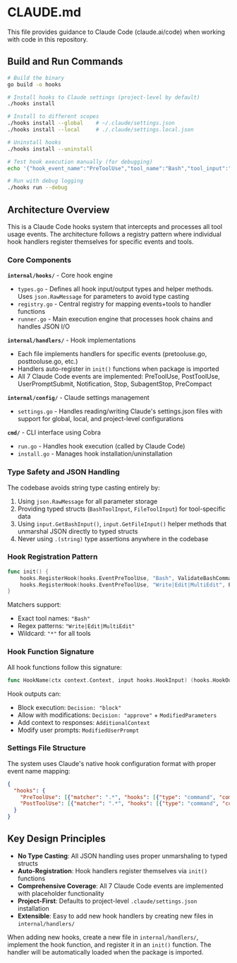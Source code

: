 # CLAUDE.md

This file provides guidance to Claude Code (claude.ai/code) when working with code in this repository.

## Build and Run Commands

```bash
# Build the binary
go build -o hooks

# Install hooks to Claude settings (project-level by default)
./hooks install

# Install to different scopes
./hooks install --global    # ~/.claude/settings.json
./hooks install --local     # ./.claude/settings.local.json

# Uninstall hooks
./hooks install --uninstall

# Test hook execution manually (for debugging)
echo '{"hook_event_name":"PreToolUse","tool_name":"Bash","tool_input":"{\"command\":\"ls\"}"}' | ./hooks run

# Run with debug logging
./hooks run --debug
```

## Architecture Overview

This is a Claude Code hooks system that intercepts and processes all tool usage events. The architecture follows a registry pattern where individual hook handlers register themselves for specific events and tools.

### Core Components

**`internal/hooks/`** - Core hook engine
- `types.go` - Defines all hook input/output types and helper methods. Uses `json.RawMessage` for parameters to avoid type casting
- `registry.go` - Central registry for mapping events+tools to handler functions  
- `runner.go` - Main execution engine that processes hook chains and handles JSON I/O

**`internal/handlers/`** - Hook implementations
- Each file implements handlers for specific events (pretooluse.go, posttooluse.go, etc.)
- Handlers auto-register in `init()` functions when package is imported
- All 7 Claude Code events are implemented: PreToolUse, PostToolUse, UserPromptSubmit, Notification, Stop, SubagentStop, PreCompact

**`internal/config/`** - Claude settings management  
- `settings.go` - Handles reading/writing Claude's settings.json files with support for global, local, and project-level configurations

**`cmd/`** - CLI interface using Cobra
- `run.go` - Handles hook execution (called by Claude Code)
- `install.go` - Manages hook installation/uninstallation

### Type Safety and JSON Handling

The codebase avoids string type casting entirely by:
1. Using `json.RawMessage` for all parameter storage
2. Providing typed structs (`BashToolInput`, `FileToolInput`) for tool-specific data
3. Using `input.GetBashInput()`, `input.GetFileInput()` helper methods that unmarshal JSON directly to typed structs
4. Never using `.(string)` type assertions anywhere in the codebase

### Hook Registration Pattern

```go
func init() {
    hooks.RegisterHook(hooks.EventPreToolUse, "Bash", ValidateBashCommand)
    hooks.RegisterHook(hooks.EventPreToolUse, "Write|Edit|MultiEdit", PreventSensitiveFileEdits) 
}
```

Matchers support:
- Exact tool names: `"Bash"`
- Regex patterns: `"Write|Edit|MultiEdit"`  
- Wildcard: `"*"` for all tools

### Hook Function Signature

All hook functions follow this signature:
```go
func HookName(ctx context.Context, input hooks.HookInput) (hooks.HookOutput, error)
```

Hook outputs can:
- Block execution: `Decision: "block"`  
- Allow with modifications: `Decision: "approve"` + `ModifiedParameters`
- Add context to responses: `AdditionalContext`
- Modify user prompts: `ModifiedUserPrompt`

### Settings File Structure

The system uses Claude's native hook configuration format with proper event name mapping:
```json
{
  "hooks": {
    "PreToolUse": [{"matcher": ".*", "hooks": [{"type": "command", "command": "/path/to/hooks run"}]}],
    "PostToolUse": [{"matcher": ".*", "hooks": [{"type": "command", "command": "/path/to/hooks run"}]}]
  }
}
```

## Key Design Principles

- **No Type Casting**: All JSON handling uses proper unmarshaling to typed structs
- **Auto-Registration**: Hook handlers register themselves via `init()` functions  
- **Comprehensive Coverage**: All 7 Claude Code events are implemented with placeholder functionality
- **Project-First**: Defaults to project-level `.claude/settings.json` installation
- **Extensible**: Easy to add new hook handlers by creating new files in `internal/handlers/`

When adding new hooks, create a new file in `internal/handlers/`, implement the hook function, and register it in an `init()` function. The handler will be automatically loaded when the package is imported.
